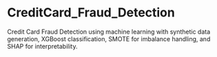 # CreditCard_Fraud_Detection
Credit Card Fraud Detection using machine learning with synthetic data generation, XGBoost classification, SMOTE for imbalance handling, and SHAP for interpretability.
